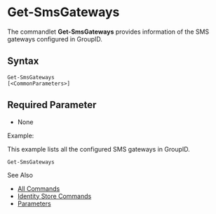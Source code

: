 # Get-SmsGateways

The commandlet **Get-SmsGateways** provides information of the SMS gateways configured in GroupID.

## Syntax

```
Get-SmsGateways
[<CommonParameters>]
```

## Required Parameter

- None

Example:

This example lists all the configured SMS gateways in GroupID.

```
Get-SmsGateways
```

See Also

- [All Commands](/docs/groupid/11.0/groupid/managementshell/commands.md)
- [Identity Store Commands](/docs/groupid/11.0/groupid/managementshell/identitystore/overview.md)
- [Parameters](/docs/groupid/11.0/groupid/managementshell/parameters/parameters.md)
